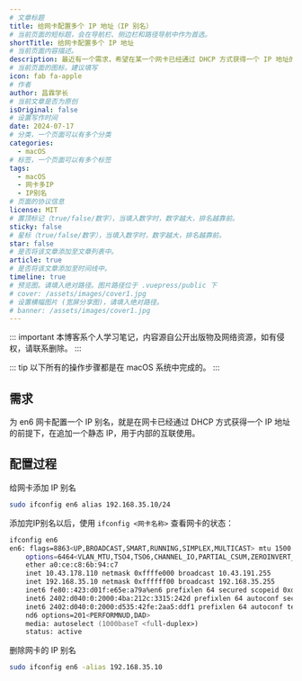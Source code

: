```yaml
---
# 文章标题
title: 给网卡配置多个 IP 地址（IP 别名）
# 当前页面的短标题，会在导航栏、侧边栏和路径导航中作为首选。
shortTitle: 给网卡配置多个 IP 地址
# 当前页面内容描述。
description: 最近有一个需求，希望在某一个网卡已经通过 DHCP 方式获得一个 IP 地址的前提下，在追加一个静态 IP，用于内部的互联使用，这里以 en6 网卡为例，记录一下配置过程。
# 当前页面的图标，建议填写
icon: fab fa-apple
# 作者
author: 昌霖学长
# 当前文章是否为原创
isOriginal: false
# 设置写作时间
date: 2024-07-17
# 分类，一个页面可以有多个分类
categories: 
  - macOS
# 标签，一个页面可以有多个标签
tags: 
  - macOS
  - 网卡多IP
  - IP别名
# 页面的协议信息
license: MIT 
# 置顶标记（true/false/数字），当填入数字时，数字越大，排名越靠前。
sticky: false
# 星标（true/false/数字），当填入数字时，数字越大，排名越靠前。
star: false
# 是否将该文章添加至文章列表中。
article: true
# 是否将该文章添加至时间线中。
timeline: true
# 预览图。请填入绝对路径。图片路径位于 .vuepress/public 下
# cover: /assets/images/cover1.jpg
# 设置横幅图片 (宽屏分享图)，请填入绝对路径。
# banner: /assets/images/cover1.jpg
---
```


::: important
本博客系个人学习笔记，内容源自公开出版物及网络资源，如有侵权，请联系删除。
:::

::: tip
以下所有的操作步骤都是在 macOS 系统中完成的。
:::

## 需求

为 en6 网卡配置一个 IP 别名，就是在网卡已经通过 DHCP 方式获得一个 IP 地址的前提下，在追加一个静态 IP，用于内部的互联使用。

## 配置过程

给网卡添加 IP 别名

```zsh
sudo ifconfig en6 alias 192.168.35.10/24
```

添加完IP别名以后，使用 `ifconfig <网卡名称>` 查看网卡的状态：

```zsh
ifconfig en6
en6: flags=8863<UP,BROADCAST,SMART,RUNNING,SIMPLEX,MULTICAST> mtu 1500
	options=6464<VLAN_MTU,TSO4,TSO6,CHANNEL_IO,PARTIAL_CSUM,ZEROINVERT_CSUM>
	ether a0:ce:c8:6b:94:c7
	inet 10.43.178.110 netmask 0xffffe000 broadcast 10.43.191.255
	inet 192.168.35.10 netmask 0xffffff00 broadcast 192.168.35.255
	inet6 fe80::423:d01f:e65e:a79a%en6 prefixlen 64 secured scopeid 0xd 
	inet6 2402:d040:0:2000:4ba:212c:3315:242d prefixlen 64 autoconf secured 
	inet6 2402:d040:0:2000:d535:42fe:2aa5:ddf1 prefixlen 64 autoconf temporary 
	nd6 options=201<PERFORMNUD,DAD>
	media: autoselect (1000baseT <full-duplex>)
	status: active
```

删除网卡的 IP 别名

```zsh
sudo ifconfig en6 -alias 192.168.35.10
```
